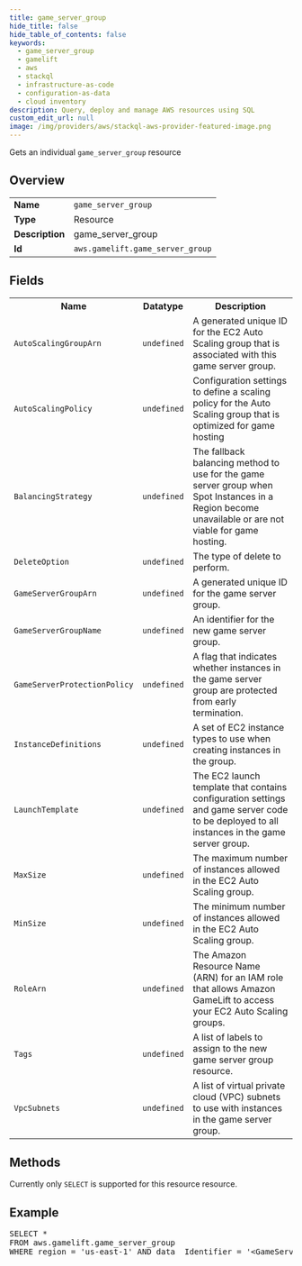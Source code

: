 ```yaml
---
title: game_server_group
hide_title: false
hide_table_of_contents: false
keywords:
  - game_server_group
  - gamelift
  - aws
  - stackql
  - infrastructure-as-code
  - configuration-as-data
  - cloud inventory
description: Query, deploy and manage AWS resources using SQL
custom_edit_url: null
image: /img/providers/aws/stackql-aws-provider-featured-image.png
---
```

Gets an individual <code>game_server_group</code> resource

## Overview
<table><tbody>
<tr><td><b>Name</b></td><td><code>game_server_group</code></td></tr>
<tr><td><b>Type</b></td><td>Resource</td></tr>
<tr><td><b>Description</b></td><td>game_server_group</td></tr>
<tr><td><b>Id</b></td><td><code>aws.gamelift.game_server_group</code></td></tr>
</tbody></table>

## Fields
<table><tbody>
<tr><th>Name</th><th>Datatype</th><th>Description</th></tr>
<tr><td><code>AutoScalingGroupArn</code></td><td><code>undefined</code></td><td>A generated unique ID for the EC2 Auto Scaling group that is associated with this game server group.</td></tr>
<tr><td><code>AutoScalingPolicy</code></td><td><code>undefined</code></td><td>Configuration settings to define a scaling policy for the Auto Scaling group that is optimized for game hosting</td></tr>
<tr><td><code>BalancingStrategy</code></td><td><code>undefined</code></td><td>The fallback balancing method to use for the game server group when Spot Instances in a Region become unavailable or are not viable for game hosting.</td></tr>
<tr><td><code>DeleteOption</code></td><td><code>undefined</code></td><td>The type of delete to perform.</td></tr>
<tr><td><code>GameServerGroupArn</code></td><td><code>undefined</code></td><td>A generated unique ID for the game server group.</td></tr>
<tr><td><code>GameServerGroupName</code></td><td><code>undefined</code></td><td>An identifier for the new game server group.</td></tr>
<tr><td><code>GameServerProtectionPolicy</code></td><td><code>undefined</code></td><td>A flag that indicates whether instances in the game server group are protected from early termination.</td></tr>
<tr><td><code>InstanceDefinitions</code></td><td><code>undefined</code></td><td>A set of EC2 instance types to use when creating instances in the group.</td></tr>
<tr><td><code>LaunchTemplate</code></td><td><code>undefined</code></td><td>The EC2 launch template that contains configuration settings and game server code to be deployed to all instances in the game server group.</td></tr>
<tr><td><code>MaxSize</code></td><td><code>undefined</code></td><td>The maximum number of instances allowed in the EC2 Auto Scaling group.</td></tr>
<tr><td><code>MinSize</code></td><td><code>undefined</code></td><td>The minimum number of instances allowed in the EC2 Auto Scaling group.</td></tr>
<tr><td><code>RoleArn</code></td><td><code>undefined</code></td><td>The Amazon Resource Name (ARN) for an IAM role that allows Amazon GameLift to access your EC2 Auto Scaling groups.</td></tr>
<tr><td><code>Tags</code></td><td><code>undefined</code></td><td>A list of labels to assign to the new game server group resource.</td></tr>
<tr><td><code>VpcSubnets</code></td><td><code>undefined</code></td><td>A list of virtual private cloud (VPC) subnets to use with instances in the game server group.</td></tr>

</tbody></table>

## Methods
Currently only <code>SELECT</code> is supported for this resource resource.

## Example
<pre>
SELECT * 
FROM aws.gamelift.game_server_group
WHERE region = 'us-east-1' AND data__Identifier = '&lt;GameServerGroupArn&gt;'
</pre>
